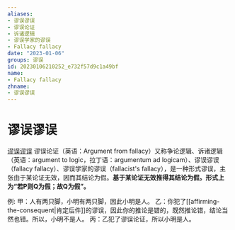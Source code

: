```yaml
---
aliases:
- 谬误谬误
- 谬误论证
- 诉诸逻辑
- 谬误学家的谬误
- Fallacy fallacy
date: "2023-01-06"
groups: 谬误
id: 20230106210252_e732f57d9c1a49bf
name:
- Fallacy fallacy
zhname:
- 谬误谬误
---
```


# 谬误谬误

[谬误谬误](https://zh.wikipedia.org/wiki/%E8%AC%AC%E8%AA%A4%E8%AC%AC%E8%AA%A4) 谬误论证（英语：Argument from fallacy）又称争论逻辑、诉诸逻辑（英语：argument to logic，拉丁语：argumentum ad logicam）、谬误谬误（fallacy fallacy）、谬误学家的谬误（fallacist's fallacy），是一种形式谬误，主张由于某论证无效，因而其结论为假。**基于某论证无效推得其结论为假。形式上为“若P则Q为假；故Q为假”。**

例:
甲：人有两只脚，小明有两只脚，因此小明是人。
乙：你犯了[[affirming-the-consequent|肯定后件]]的谬误，因此你的推论是错的，既然推论错，结论当然也错。所以，小明不是人。
丙：乙犯了谬误论证，所以小明是人。
